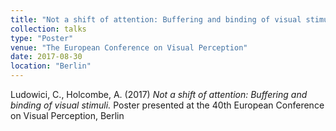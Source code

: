 ```yaml
---
title: "Not a shift of attention: Buffering and binding of visual stimuli"
collection: talks
type: "Poster"
venue: "The European Conference on Visual Perception"
date: 2017-08-30
location: "Berlin"
---
```


Ludowici, C., Holcombe, A. (2017) <i>Not a shift of attention: Buffering and binding of visual stimuli.</i> Poster presented at the 40th European Conference on Visual Perception, Berlin